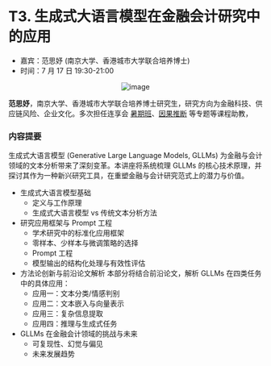 # T3. 生成式大语言模型在金融会计研究中的应用

- 嘉宾：范思妤 (南京大学、香港城市大学联合培养博士) 
- 时间：7 月 17 日 19:30-21:00

<p align="center">
  <img 
    src="https://s21.ax1x.com/2025/06/29/pVny3Ox.jpg" 
    alt="image" 
    style="max-width: 155px;  width: auto; height: auto;"
  />
</p>

**范思妤**，南京大学、香港城市大学联合培养博士研究生，研究方向为金融科技、供应链风险、企业文化。多次担任连享会 [暑期班](https://www.lianxh.cn/PX.html)、[因果推断](https://www.lianxh.cn/details/1567.html) 等专题等课程助教，

### 内容提要

生成式大语言模型 (Generative Large Language Models, GLLMs) 为金融与会计领域的文本分析带来了深刻变革。本讲座将系统梳理 GLLMs 的核心技术原理，并探讨其作为一种新兴研究工具，在重塑金融与会计研究范式上的潜力与价值。

- 生成式大语言模型基础
  - 定义与工作原理
  - 生成式大语言模型 vs 传统文本分析方法
- 研究应用框架与 Prompt 工程
  - 学术研究中的标准化应用框架
  - 零样本、少样本与微调策略的选择
  - Prompt 工程
  - 模型输出的结构化处理与有效性评估
- 方法论创新与前沿论文解析
  本部分将结合前沿论文，解析 GLLMs 在四类任务中的具体应用：
  - 应用一：文本分类/情感判别
  - 应用二：文本嵌入与向量表示
  - 应用三：复杂信息提取
  - 应用四：推理与生成式任务
- GLLMs 在金融会计领域的挑战与未来
  - 可复现性、幻觉与偏见
  - 未来发展趋势

